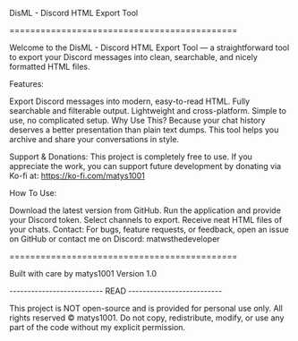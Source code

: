 DisML - Discord HTML Export Tool

============================================

Welcome to the DisML - Discord HTML Export Tool — a straightforward tool to export your Discord messages into clean, searchable, and nicely formatted HTML files.

Features:

Export Discord messages into modern, easy-to-read HTML.
Fully searchable and filterable output.
Lightweight and cross-platform.
Simple to use, no complicated setup.
Why Use This? Because your chat history deserves a better presentation than plain text dumps. This tool helps you archive and share your conversations in style.

Support & Donations: This project is completely free to use. If you appreciate the work, you can support future development by donating via Ko-fi at: https://ko-fi.com/matys1001

How To Use:

Download the latest version from GitHub.
Run the application and provide your Discord token.
Select channels to export.
Receive neat HTML files of your chats.
Contact: For bugs, feature requests, or feedback, open an issue on GitHub or contact me on Discord: matwsthedeveloper

============================================

Built with care by matys1001 Version 1.0

-------------------------- READ --------------------------

This project is NOT open-source and is provided for personal use only.
All rights reserved © matys1001.
Do not copy, redistribute, modify, or use any part of the code without my explicit permission.
